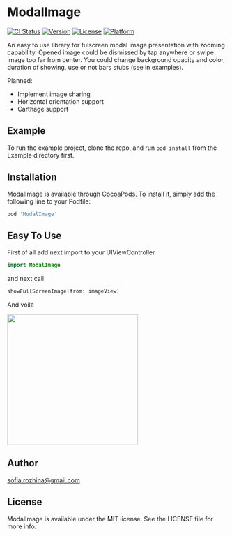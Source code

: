 # ModalImage

[![CI Status](https://img.shields.io/travis/sofia.rozhina@gmail.com/ModalImage.svg?style=flat)](https://travis-ci.org/sofia.rozhina@gmail.com/ModalImage)
[![Version](https://img.shields.io/cocoapods/v/ModalImage.svg?style=flat)](https://cocoapods.org/pods/ModalImage)
[![License](https://img.shields.io/cocoapods/l/ModalImage.svg?style=flat)](https://cocoapods.org/pods/ModalImage)
[![Platform](https://img.shields.io/cocoapods/p/ModalImage.svg?style=flat)](https://cocoapods.org/pods/ModalImage)

An easy to use library for fulscreen modal image presentation with zooming capability. Opened image could be dismissed by tap anywhere or swipe image too far from center. You could change background opacity and color, duration of showing, use or not bars stubs (see in examples).

Planned:
- Implement image sharing
- Horizontal orientation support
- Carthage support

## Example

To run the example project, clone the repo, and run `pod install` from the Example directory first.

## Installation

ModalImage is available through [CocoaPods](https://cocoapods.org). To install
it, simply add the following line to your Podfile:

```ruby
pod 'ModalImage'
```

## Easy To Use

First of all add next import to your UIViewController
```swift
import ModalImage
```
and next call 
```swift
showFullScreenImage(from: imageView)
```
And voila

<img src="./ReadmeGiffs/Example.gif" width="300"/>

## Author

sofia.rozhina@gmail.com

## License

ModalImage is available under the MIT license. See the LICENSE file for more info.
